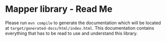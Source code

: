 # Mapper library - Read Me

Please run `mvn compile` to generate the documentation which will be located at `target/generated-docs/html/index.html`.
This documentation contains everything that has to be read to use and understand this library.